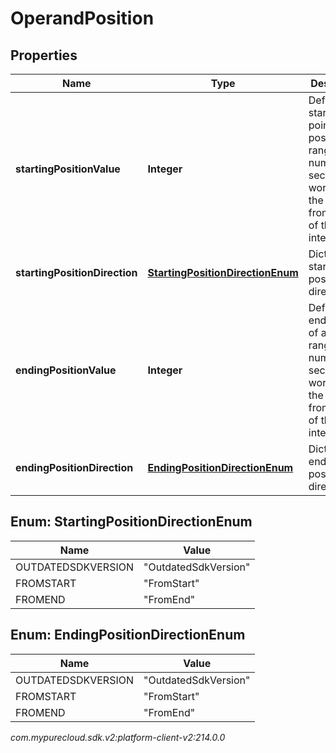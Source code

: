 # OperandPosition


## Properties

| Name | Type | Description | Notes |
| ------------ | ------------- | ------------- | ------------- |
| **startingPositionValue** | **Integer** | Defines starting point of a position range - number of seconds or words from the start or from the end of the interaction |  [optional] |
| **startingPositionDirection** | [**StartingPositionDirectionEnum**](#Enum--StartingPositionDirectionEnum) | Dictates starting position directionality |  [optional] |
| **endingPositionValue** | **Integer** | Defines ending point of a position range - number of seconds or words from the start or from the end of the interaction |  [optional] |
| **endingPositionDirection** | [**EndingPositionDirectionEnum**](#Enum--EndingPositionDirectionEnum) | Dictates ending position directionality |  [optional] |


## Enum: StartingPositionDirectionEnum

| Name | Value |
| ---- | ----- |
| OUTDATEDSDKVERSION | &quot;OutdatedSdkVersion&quot; | 
| FROMSTART | &quot;FromStart&quot; | 
| FROMEND | &quot;FromEnd&quot; | 


## Enum: EndingPositionDirectionEnum

| Name | Value |
| ---- | ----- |
| OUTDATEDSDKVERSION | &quot;OutdatedSdkVersion&quot; | 
| FROMSTART | &quot;FromStart&quot; | 
| FROMEND | &quot;FromEnd&quot; | 




_com.mypurecloud.sdk.v2:platform-client-v2:214.0.0_
